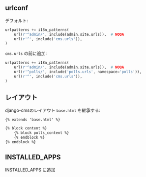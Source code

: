 ## urlconf


デフォルト:

~~~py
urlpatterns += i18n_patterns(
    url(r'^admin/', include(admin.site.urls)),  # NOQA
    url(r'^', include('cms.urls')),
)
~~~

`cms.urls` の前に追加:

~~~py
urlpatterns += i18n_patterns(
    url(r'^admin/', include(admin.site.urls)),  # NOQA
    url(r'^polls/', include('polls.urls', namespace='polls')),
    url(r'^', include('cms.urls')),
)
~~~


## レイアウト

django-cmsのレイアウト `base.html` を継承する:

~~~html
{% extends 'base.html' %}

{% block content %}
    {% block polls_content %}
    {% endblock %}
{% endblock %}
~~~

## INSTALLED_APPS

INSTALLED_APPS に追加
